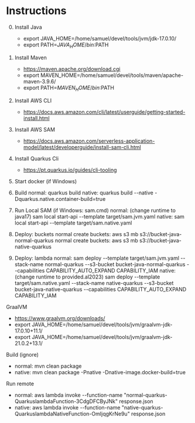 # Instructions

0. Install Java

   - export JAVA_HOME=/home/samuel/devel/tools/jvm/jdk-17.0.10/
   - export PATH=$JAVA_HOME/bin:$PATH

1. Install Maven

   - <https://maven.apache.org/download.cgi>
   - export MAVEN_HOME=/home/samuel/devel/tools/maven/apache-maven-3.9.6/
   - export PATH=$MAVEN_HOME/bin:$PATH

2. Install AWS CLI

   - <https://docs.aws.amazon.com/cli/latest/userguide/getting-started-install.html>

3. Install AWS SAM

   - <https://docs.aws.amazon.com/serverless-application-model/latest/developerguide/install-sam-cli.html>

4. Install Quarkus Cli

   - <https://pt.quarkus.io/guides/cli-tooling>

5. Start docker (if Windows)

6. Build
   normal: quarkus build
   native: quarkus build --native -Dquarkus.native.container-build=true

7. Run Local SAM (if Windows: sam.cmd)
   normal: (change runtime to java17) sam local start-api --template target/sam.jvm.yaml
   native: sam local start-api --template target/sam.native.yaml

8. Deploy: buckets
   normal create buckets: aws s3 mb s3://bucket-java-normal-quarkus
   normal create buckets: aws s3 mb s3://bucket-java-native-quarkus

9. Deploy: lambda
   normal: sam deploy --template target/sam.jvm.yaml --stack-name normal-quarkus --s3-bucket bucket-java-normal-quarkus --capabilities CAPABILITY_AUTO_EXPAND CAPABILITY_IAM
   native: (change runtime to provided.al2023) sam deploy --template target/sam.native.yaml --stack-name native-quarkus --s3-bucket bucket-java-native-quarkus --capabilities CAPABILITY_AUTO_EXPAND CAPABILITY_IAM

GraalVM

- <https://www.graalvm.org/downloads/>
- export JAVA_HOME=/home/samuel/devel/tools/jvm/graalvm-jdk-17.0.10+11.1/
- export JAVA_HOME=/home/samuel/devel/tools/jvm/graalvm-jdk-21.0.2+13.1/

Build (ignore)

- normal: mvn clean package
- native: mvn clean package -Pnative -Dnative-image.docker-build=true

Run remote

- normal: aws lambda invoke --function-name "normal-quarkus-QuarkuslambdaFunction-3CdgDFCByJNk" response.json
- native: aws lambda invoke --function-name "native-quarkus-QuarkuslambdaNativeFunction-OmIjqgKrNe9u" response.json
